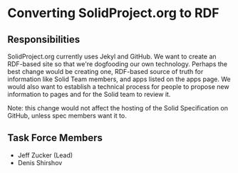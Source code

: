 # Converting SolidProject.org to RDF

## Responsibilities

SolidProject.org currently uses Jekyl and GitHub. We want to create an RDF-based site so that we're dogfooding our own technology. Perhaps the best change would be creating one, RDF-based source of truth for information like Solid Team members, and apps listed on the apps page. We would also want to establish a technical process for people to propose new information to pages and for the Solid team to review it.

Note: this change would not affect the hosting of the Solid Specification on GitHub, unless spec members want it to.

## Task Force Members

* Jeff Zucker (Lead)
* Denis Shirshov
